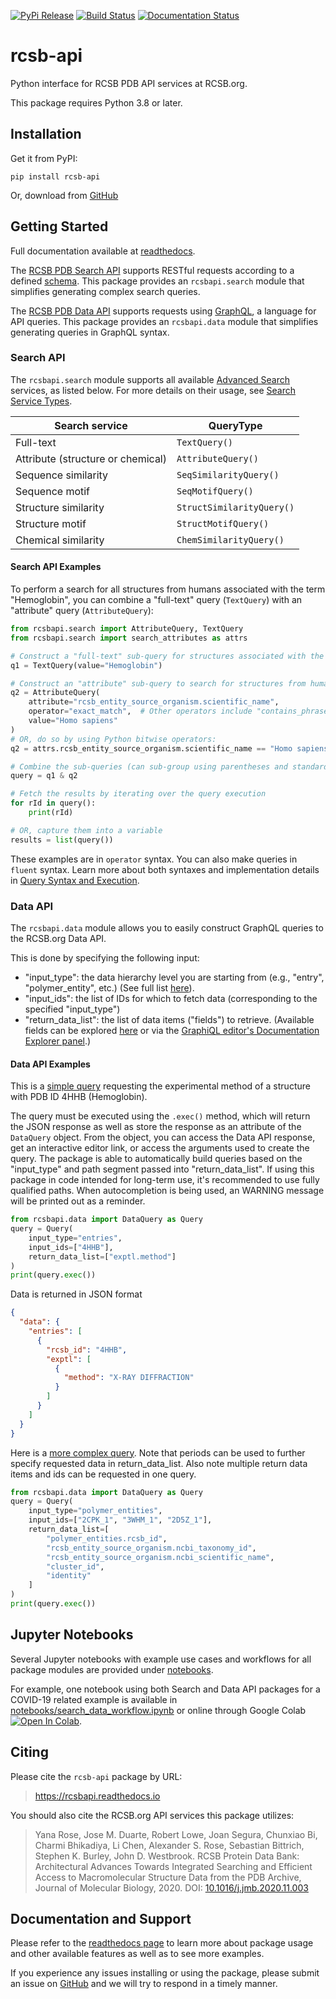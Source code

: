 [![PyPi Release](https://img.shields.io/pypi/v/rcsb-api.svg)](https://pypi.org/project/rcsb-api/)
[![Build Status](https://dev.azure.com/rcsb/RCSB%20PDB%20Python%20Projects/_apis/build/status/rcsb.py-rcsb-api?branchName=master)](https://dev.azure.com/rcsb/RCSB%20PDB%20Python%20Projects/_build/latest?definitionId=40&branchName=master)
[![Documentation Status](https://readthedocs.org/projects/rcsbapi/badge/?version=latest)](https://rcsbapi.readthedocs.io/en/latest/?badge=latest)

# rcsb-api
Python interface for RCSB PDB API services at RCSB.org.

This package requires Python 3.8 or later.


## Installation
Get it from PyPI:

    pip install rcsb-api

Or, download from [GitHub](https://github.com/rcsb/py-rcsb-api/)


## Getting Started
Full documentation available at [readthedocs](https://rcsbapi.readthedocs.io/en/latest/).

The [RCSB PDB Search API](https://search.rcsb.org) supports RESTful requests according to a defined [schema](https://search.rcsb.org/redoc/index.html). This package provides an `rcsbapi.search` module that simplifies generating complex search queries.

The [RCSB PDB Data API](https://data.rcsb.org) supports requests using [GraphQL](https://graphql.org/), a language for API queries. This package provides an `rcsbapi.data` module that simplifies generating queries in GraphQL syntax.

### Search API
The `rcsbapi.search` module supports all available [Advanced Search](https://www.rcsb.org/search/advanced) services, as listed below. For more details on their usage, see [Search Service Types](https://rcsbapi.readthedocs.io/en/latest/search_api/query_construction.html#search-service-types).

|Search service                    |QueryType                 |
|----------------------------------|--------------------------|
|Full-text                         |`TextQuery()`             |
|Attribute (structure or chemical) |`AttributeQuery()`        |
|Sequence similarity               |`SeqSimilarityQuery()`    |
|Sequence motif                    |`SeqMotifQuery()`         |
|Structure similarity              |`StructSimilarityQuery()` |
|Structure motif                   |`StructMotifQuery()`      |
|Chemical similarity               |`ChemSimilarityQuery()`   |

#### Search API Examples
To perform a search for all structures from humans associated with the term "Hemoglobin", you can combine a "full-text" query (`TextQuery`) with an "attribute" query (`AttributeQuery`):

```python
from rcsbapi.search import AttributeQuery, TextQuery
from rcsbapi.search import search_attributes as attrs

# Construct a "full-text" sub-query for structures associated with the term "Hemoglobin"
q1 = TextQuery(value="Hemoglobin")

# Construct an "attribute" sub-query to search for structures from humans
q2 = AttributeQuery(
    attribute="rcsb_entity_source_organism.scientific_name",
    operator="exact_match",  # Other operators include "contains_phrase", "exists", and more
    value="Homo sapiens"
)
# OR, do so by using Python bitwise operators:
q2 = attrs.rcsb_entity_source_organism.scientific_name == "Homo sapiens"

# Combine the sub-queries (can sub-group using parentheses and standard operators, "&", "|", etc.)
query = q1 & q2

# Fetch the results by iterating over the query execution
for rId in query():
    print(rId)

# OR, capture them into a variable
results = list(query())
```

These examples are in `operator` syntax. You can also make queries in `fluent` syntax. Learn more about both syntaxes and implementation details in [Query Syntax and Execution](https://rcsbapi.readthedocs.io/en/latest/search_api/query_construction.html#query-syntax-and-execution).


### Data API
The `rcsbapi.data` module allows you to easily construct GraphQL queries to the RCSB.org Data API.

This is done by specifying the following input:
- "input_type": the data hierarchy level you are starting from (e.g., "entry", "polymer_entity", etc.) (See full list [here](https://rcsbapi.readthedocs.io/en/latest/data_api/query_construction.html#input-type)).
- "input_ids": the list of IDs for which to fetch data (corresponding to the specified "input_type")
- "return_data_list": the list of data items ("fields") to retrieve. (Available fields can be explored [here](https://data.rcsb.org/data-attributes.html) or via  the [GraphiQL editor's Documentation Explorer panel](https://data.rcsb.org/graphql/index.html).)

#### Data API Examples
This is a [simple query](https://data.rcsb.org/graphql/index.html?query=%7B%0A%20%20entry(entry_id%3A%20%224HHB%22)%20%7B%0A%20%20%20%20exptl%20%7B%0A%20%20%20%20%20%20method%0A%20%20%20%20%7D%0A%20%20%7D%0A%7D) requesting the experimental method of a structure with PDB ID 4HHB (Hemoglobin).

The query must be executed using the `.exec()` method, which will return the JSON response as well as store the response as an attribute of the `DataQuery` object. From the object, you can access the Data API response, get an interactive editor link, or access the arguments used to create the query.
The package is able to automatically build queries based on the "input_type" and path segment passed into "return_data_list". If using this package in code intended for long-term use, it's recommended to use fully qualified paths. When autocompletion is being used, an WARNING message will be printed out as a reminder.

```python
from rcsbapi.data import DataQuery as Query
query = Query(
    input_type="entries",
    input_ids=["4HHB"],
    return_data_list=["exptl.method"]
)
print(query.exec())
```
Data is returned in JSON format
```json
{
  "data": {
    "entries": [
      {
        "rcsb_id": "4HHB",
        "exptl": [
          {
            "method": "X-RAY DIFFRACTION"
          }
        ]
      }
    ]
  }
}
```

Here is a [more complex query](https://data.rcsb.org/graphql/index.html?query=%7B%0A%20%20polymer_entities(entity_ids%3A%5B%222CPK_1%22%2C%223WHM_1%22%2C%222D5Z_1%22%5D)%20%7B%0A%20%20%20%20rcsb_id%0A%20%20%20%20rcsb_entity_source_organism%20%7B%0A%20%20%20%20%20%20ncbi_taxonomy_id%0A%20%20%20%20%20%20ncbi_scientific_name%0A%20%20%20%20%7D%0A%20%20%20%20rcsb_cluster_membership%20%7B%0A%20%20%20%20%20%20cluster_id%0A%20%20%20%20%20%20identity%0A%20%20%20%20%7D%0A%20%20%7D%0A%7D). Note that periods can be used to further specify requested data in return_data_list. Also note multiple return data items and ids can be requested in one query.
```python
from rcsbapi.data import DataQuery as Query
query = Query(
    input_type="polymer_entities",
    input_ids=["2CPK_1", "3WHM_1", "2D5Z_1"],
    return_data_list=[
        "polymer_entities.rcsb_id",
        "rcsb_entity_source_organism.ncbi_taxonomy_id",
        "rcsb_entity_source_organism.ncbi_scientific_name",
        "cluster_id",
        "identity"
    ]
)
print(query.exec())
```

## Jupyter Notebooks
Several Jupyter notebooks with example use cases and workflows for all package modules are provided under [notebooks](notebooks/).

For example, one notebook using both Search and Data API packages for a COVID-19 related example is available in [notebooks/search_data_workflow.ipynb](notebooks/search_data_workflow.ipynb) or online through Google Colab <a href="https://colab.research.google.com/github/rcsb/py-rcsb-api/blob/master/notebooks/search_data_workflow.ipynb" target="_parent"><img src="https://colab.research.google.com/assets/colab-badge.svg" alt="Open In Colab"/></a>.


## Citing
Please cite the ``rcsb-api`` package by URL:

> https://rcsbapi.readthedocs.io

You should also cite the RCSB.org API services this package utilizes:

> Yana Rose, Jose M. Duarte, Robert Lowe, Joan Segura, Chunxiao Bi, Charmi
> Bhikadiya, Li Chen, Alexander S. Rose, Sebastian Bittrich, Stephen K. Burley,
> John D. Westbrook. RCSB Protein Data Bank: Architectural Advances Towards
> Integrated Searching and Efficient Access to Macromolecular Structure Data
> from the PDB Archive, Journal of Molecular Biology, 2020.
> DOI: [10.1016/j.jmb.2020.11.003](https://doi.org/10.1016/j.jmb.2020.11.003)


## Documentation and Support
Please refer to the [readthedocs page](https://rcsbapi.readthedocs.io/en/latest/index.html) to learn more about package usage and other available features as well as to see more examples.

If you experience any issues installing or using the package, please submit an issue on [GitHub](https://github.com/rcsb/py-rcsb-api/issues) and we will try to respond in a timely manner.
